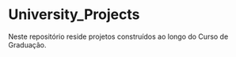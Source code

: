 # University_Projects
Neste repositório reside projetos construídos ao longo do Curso de Graduação.
